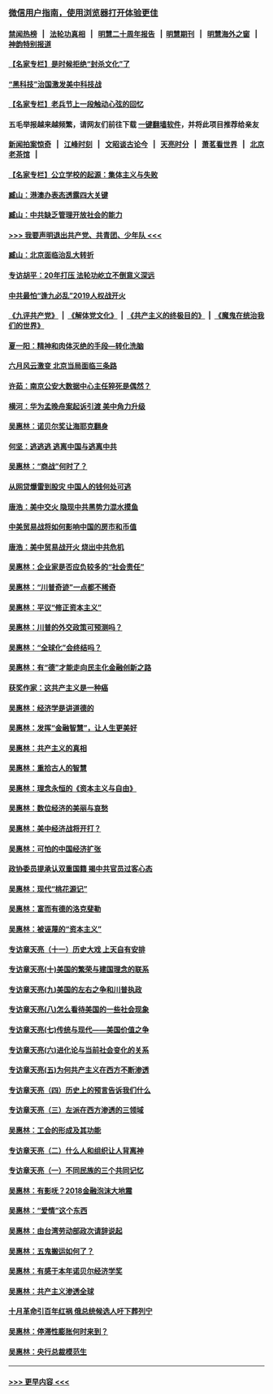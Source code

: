 ### [微信用户指南，使用浏览器打开体验更佳](https://github.com/gfw-breaker/banned-news1/blob/master/indexes/wechat-guide.md?t=0)
#### [禁闻热榜](热点新闻.md?t=0)  &nbsp;&nbsp;|&nbsp;&nbsp; [法轮功真相](https://github.com/gfw-breaker/truth/blob/master/README.md?t=0) &nbsp;&nbsp;|&nbsp;&nbsp; [明慧二十周年报告](https://github.com/gfw-breaker/mh-reports/blob/master/README.md?t=0) &nbsp;&nbsp;|&nbsp;&nbsp;[明慧期刊](https://github.com/gfw-breaker/mh-qikan) &nbsp;&nbsp;|&nbsp;&nbsp; [明慧海外之窗](https://github.com/gfw-breaker/mh-news/blob/master/README.md?t=0) &nbsp;&nbsp;|&nbsp;&nbsp; [神韵特别报道](https://github.com/gfw-breaker/mh-news/blob/master/shenyun.md?t=0)
#### [【名家专栏】是时候拒绝“封杀文化”了](../pages/nsc423/n11814093.md?t=02131955) 
#### [“黑科技”治国激发美中科技战](../pages/nsc423/n11638056.md?t=02131955) 
#### [【名家专栏】老兵节上一段触动心弦的回忆](../pages/nsc423/n11646016.md?t=02131955) 
#### 五毛举报越来越频繁，请网友们前往下载 [一键翻墙软件](https://github.com/gfw-breaker/ssr-accounts)，并将此项目推荐给亲友
#### [新闻拍案惊奇](https://github.com/gfw-breaker/banned-news1/blob/master/pages/link4.md) &nbsp;&nbsp;|&nbsp;&nbsp; [江峰时刻](https://github.com/gfw-breaker/banned-news1/blob/master/pages/link4.md) &nbsp;&nbsp;|&nbsp;&nbsp; [文昭谈古论今](https://github.com/gfw-breaker/banned-news1/blob/master/pages/link4.md) &nbsp;&nbsp;|&nbsp;&nbsp; [天亮时分](https://github.com/gfw-breaker/banned-news1/blob/master/pages/link4.md) &nbsp;&nbsp;|&nbsp;&nbsp; [萧茗看世界](https://github.com/gfw-breaker/banned-news1/blob/master/pages/link4.md) &nbsp;&nbsp;|&nbsp;&nbsp; [北京老茶馆](https://github.com/gfw-breaker/banned-news1/blob/master/pages/link4.md) &nbsp;&nbsp;|&nbsp;&nbsp; 
#### [【名家专栏】公立学校的起源：集体主义与失败](../pages/nsc423/n11601833.md?t=02131955) 
#### [臧山：港澳办表态透露四大关键](../pages/nsc423/n11421628.md?t=02131955) 
#### [臧山：中共缺乏管理开放社会的能力](../pages/nsc423/n11407457.md?t=02131955) 
#### [>>> 我要声明退出共产党、共青团、少年队 <<<](https://github.com/begood0513/goodnews/blob/master/quit/letter.md) 
#### [臧山：北京面临治乱大转折](../pages/nsc423/n11406895.md?t=02131955) 
#### [专访胡平：20年打压 法轮功屹立不倒意义深远](../pages/nsc423/n11398800.md?t=02131955) 
#### [中共最怕“逢九必乱”2019人权战开火](../pages/nsc423/n11385248.md?t=02131955) 
#### [《九评共产党》](https://github.com/begood0513/9ping.md/blob/master/README.md) &nbsp;|&nbsp; [《解体党文化》](../../../../jtdwh.md/blob/master/README.md)  &nbsp;|&nbsp; [《共产主义的终极目的》](../../../../gczydzjmd.md/blob/master/README.md) &nbsp;|&nbsp; [《魔鬼在统治我们的世界》](../../../../mgztzwmdsj.md/blob/master/README.md) 
#### [夏一阳：精神和肉体灭绝的手段—转化洗脑](../pages/nsc423/n11368250.md?t=02131955) 
#### [六月风云激变 北京当局面临三条路](../pages/nsc423/n11313668.md?t=02131955) 
#### [许茹：南京公安大数据中心主任猝死是偶然？](../pages/nsc423/n11064744.md?t=02131955) 
#### [横河：华为孟晚舟案起诉引渡 美中角力升级](../pages/nsc423/n11027230.md?t=02131955) 
#### [吴惠林：诺贝尔奖让海耶克翻身](../pages/nsc423/n10890049.md?t=02131955) 
#### [何坚：逃逃逃 逃离中国与逃离中共](../pages/nsc423/n10592891.md?t=02131955) 
#### [吴惠林：“商战”何时了？](../pages/nsc423/n10573558.md?t=02131955) 
#### [从网贷爆雷到股灾 中国人的钱何处可逃](../pages/nsc423/n10572800.md?t=02131955) 
#### [唐浩：美中交火 隐现中共黑势力混水摸鱼](../pages/nsc423/n10544040.md?t=02131955) 
#### [中美贸易战将如何影响中国的房市和币值](../pages/nsc423/n10543697.md?t=02131955) 
#### [唐浩：美中贸易战开火 烧出中共危机](../pages/nsc423/n10540126.md?t=02131955) 
#### [吴惠林：企业家是否应负较多的“社会责任”](../pages/nsc423/n10535022.md?t=02131955) 
#### [吴惠林：“川普奇迹”一点都不稀奇](../pages/nsc423/n10512808.md?t=02131955) 
#### [吴惠林：平议“修正资本主义”](../pages/nsc423/n10495724.md?t=02131955) 
#### [吴惠林：川普的外交政策可预测吗？](../pages/nsc423/n10462387.md?t=02131955) 
#### [吴惠林：“全球化”会终结吗？](../pages/nsc423/n10452838.md?t=02131955) 
#### [吴惠林：有“德”才能走向民主化金融创新之路](../pages/nsc423/n10432292.md?t=02131955) 
#### [获奖作家：这共产主义是一种癌](../pages/nsc423/n10431541.md?t=02131955) 
#### [吴惠林：经济学是讲道德的](../pages/nsc423/n10398014.md?t=02131955) 
#### [吴惠林：发挥“金融智慧”，让人生更美好](../pages/nsc423/n10375019.md?t=02131955) 
#### [吴惠林：共产主义的真相](../pages/nsc423/n10351394.md?t=02131955) 
#### [吴惠林：重拾古人的智慧](../pages/nsc423/n10337691.md?t=02131955) 
#### [吴惠林：理念永恒的《资本主义与自由》](../pages/nsc423/n10316274.md?t=02131955) 
#### [吴惠林：数位经济的美丽与哀愁](../pages/nsc423/n10292946.md?t=02131955) 
#### [吴惠林：美中经济战将开打？](../pages/nsc423/n10258825.md?t=02131955) 
#### [吴惠林：可怕的中国经济扩张](../pages/nsc423/n10219147.md?t=02131955) 
#### [政协委员提承认双重国籍 揭中共官员过客心态](../pages/nsc423/n10208809.md?t=02131955) 
#### [吴惠林：现代“桃花源记”](../pages/nsc423/n10185234.md?t=02131955) 
#### [吴惠林：富而有德的洛克斐勒](../pages/nsc423/n10142264.md?t=02131955) 
#### [吴惠林：被诬蔑的“资本主义”](../pages/nsc423/n10124816.md?t=02131955) 
#### [专访章天亮（十一）历史大戏 上天自有安排](../pages/nsc423/n10094905.md?t=02131955) 
#### [专访章天亮(十)美国的繁荣与建国理念的联系](../pages/nsc423/n10094899.md?t=02131955) 
#### [专访章天亮(九)美国的左右之争和川普执政](../pages/nsc423/n10094889.md?t=02131955) 
#### [专访章天亮(八)怎么看待美国的一些社会现象](../pages/nsc423/n10094857.md?t=02131955) 
#### [专访章天亮(七)传统与现代——美国价值之争](../pages/nsc423/n10093140.md?t=02131955) 
#### [专访章天亮(六)进化论与当前社会变化的关系](../pages/nsc423/n10092036.md?t=02131955) 
#### [专访章天亮(五)为何共产主义在西方不断渗透](../pages/nsc423/n10083620.md?t=02131955) 
#### [专访章天亮（四）历史上的预言告诉我们什么](../pages/nsc423/n10083606.md?t=02131955) 
#### [专访章天亮（三）左派在西方渗透的三领域](../pages/nsc423/n10081115.md?t=02131955) 
#### [吴惠林：工会的形成及其功能](../pages/nsc423/n10080633.md?t=02131955) 
#### [专访章天亮（二）什么人和组织让人背离神](../pages/nsc423/n10076637.md?t=02131955) 
#### [专访章天亮（一）不同民族的三个共同记忆](../pages/nsc423/n10074188.md?t=02131955) 
#### [吴惠林：有影呒？2018金融泡沫大地震](../pages/nsc423/n10040534.md?t=02131955) 
#### [吴惠林：“爱情”这个东西](../pages/nsc423/n10019423.md?t=02131955) 
#### [吴惠林：由台湾劳动部政次请辞说起](../pages/nsc423/n9979679.md?t=02131955) 
#### [吴惠林：五鬼搬运如何了？](../pages/nsc423/n9925338.md?t=02131955) 
#### [吴惠林：有感于本年诺贝尔经济学奖](../pages/nsc423/n9871883.md?t=02131955) 
#### [吴惠林：共产主义渗透全球](../pages/nsc423/n9812748.md?t=02131955) 
#### [十月革命引百年红祸 俄总统候选人吁下葬列宁](../pages/nsc423/n9810182.md?t=02131955) 
#### [吴惠林：停滞性膨胀何时来到？](../pages/nsc423/n9764136.md?t=02131955) 
#### [吴惠林：央行总裁模范生](../pages/nsc423/n9728134.md?t=02131955) 

----
#### [ >>> 更早内容 <<< ](../indexes/nsc423-earlier.md)
